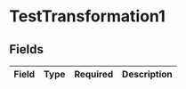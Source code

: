 # TestTransformation1


## Fields

| Field       | Type        | Required    | Description |
| ----------- | ----------- | ----------- | ----------- |